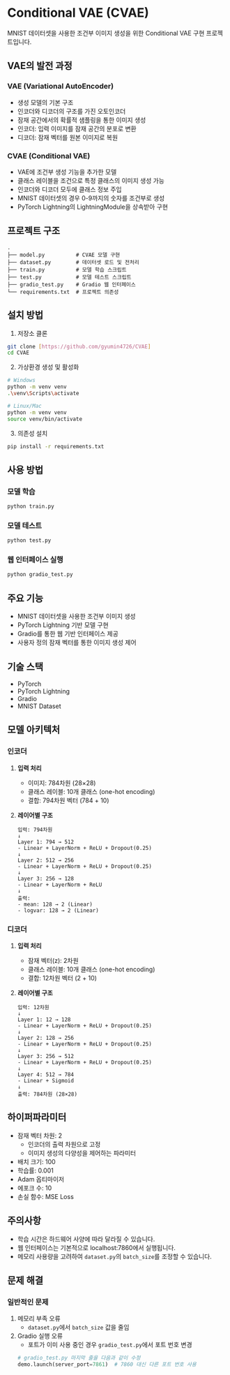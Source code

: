 # Conditional VAE (CVAE)

MNIST 데이터셋을 사용한 조건부 이미지 생성을 위한 Conditional VAE 구현 프로젝트입니다.

## VAE의 발전 과정

### VAE (Variational AutoEncoder)
- 생성 모델의 기본 구조
- 인코더와 디코더의 구조를 가진 오토인코더
- 잠재 공간에서의 확률적 샘플링을 통한 이미지 생성
- 인코더: 입력 이미지를 잠재 공간의 분포로 변환
- 디코더: 잠재 벡터를 원본 이미지로 복원

### CVAE (Conditional VAE)
- VAE에 조건부 생성 기능을 추가한 모델
- 클래스 레이블을 조건으로 특정 클래스의 이미지 생성 가능
- 인코더와 디코더 모두에 클래스 정보 주입
- MNIST 데이터셋의 경우 0-9까지의 숫자를 조건부로 생성
- PyTorch Lightning의 LightningModule을 상속받아 구현

## 프로젝트 구조

```
.
├── model.py          # CVAE 모델 구현
├── dataset.py        # 데이터셋 로드 및 전처리
├── train.py          # 모델 학습 스크립트
├── test.py           # 모델 테스트 스크립트
├── gradio_test.py    # Gradio 웹 인터페이스
└── requirements.txt  # 프로젝트 의존성
```

## 설치 방법

1. 저장소 클론
```bash
git clone [https://github.com/gyumin4726/CVAE]
cd CVAE
```

2. 가상환경 생성 및 활성화
```bash
# Windows
python -m venv venv
.\venv\Scripts\activate

# Linux/Mac
python -m venv venv
source venv/bin/activate
```

3. 의존성 설치
```bash
pip install -r requirements.txt
```

## 사용 방법

### 모델 학습
```bash
python train.py
```

### 모델 테스트
```bash
python test.py
```

### 웹 인터페이스 실행
```bash
python gradio_test.py
```

## 주요 기능

- MNIST 데이터셋을 사용한 조건부 이미지 생성
- PyTorch Lightning 기반 모델 구현
- Gradio를 통한 웹 기반 인터페이스 제공
- 사용자 정의 잠재 벡터를 통한 이미지 생성 제어

## 기술 스택

- PyTorch
- PyTorch Lightning
- Gradio
- MNIST Dataset

## 모델 아키텍처

### 인코더
1. **입력 처리**
   - 이미지: 784차원 (28×28)
   - 클래스 레이블: 10개 클래스 (one-hot encoding)
   - 결합: 794차원 벡터 (784 + 10)

2. **레이어별 구조**
   ```
   입력: 794차원
   ↓
   Layer 1: 794 → 512
   - Linear + LayerNorm + ReLU + Dropout(0.25)
   ↓
   Layer 2: 512 → 256
   - Linear + LayerNorm + ReLU + Dropout(0.25)
   ↓
   Layer 3: 256 → 128
   - Linear + LayerNorm + ReLU
   ↓
   출력: 
   - mean: 128 → 2 (Linear)
   - logvar: 128 → 2 (Linear)
   ```

### 디코더
1. **입력 처리**
   - 잠재 벡터(z): 2차원
   - 클래스 레이블: 10개 클래스 (one-hot encoding)
   - 결합: 12차원 벡터 (2 + 10)

2. **레이어별 구조**
   ```
   입력: 12차원
   ↓
   Layer 1: 12 → 128
   - Linear + LayerNorm + ReLU + Dropout(0.25)
   ↓
   Layer 2: 128 → 256
   - Linear + LayerNorm + ReLU + Dropout(0.25)
   ↓
   Layer 3: 256 → 512
   - Linear + LayerNorm + ReLU + Dropout(0.25)
   ↓
   Layer 4: 512 → 784
   - Linear + Sigmoid
   ↓
   출력: 784차원 (28×28)
   ```

## 하이퍼파라미터

- 잠재 벡터 차원: 2
  - 인코더의 출력 차원으로 고정
  - 이미지 생성의 다양성을 제어하는 파라미터
- 배치 크기: 100
- 학습률: 0.001
- Adam 옵티마이저
- 에포크 수: 10
- 손실 함수: MSE Loss

## 주의사항

- 학습 시간은 하드웨어 사양에 따라 달라질 수 있습니다.
- 웹 인터페이스는 기본적으로 localhost:7860에서 실행됩니다.
- 메모리 사용량을 고려하여 `dataset.py`의 `batch_size`를 조정할 수 있습니다.

## 문제 해결

### 일반적인 문제
1. 메모리 부족 오류
   - `dataset.py`에서 `batch_size` 값을 줄임
2. Gradio 실행 오류
   - 포트가 이미 사용 중인 경우 `gradio_test.py`에서 포트 번호 변경
   ```python
   # gradio_test.py 마지막 줄을 다음과 같이 수정
   demo.launch(server_port=7861)  # 7860 대신 다른 포트 번호 사용
   ```
